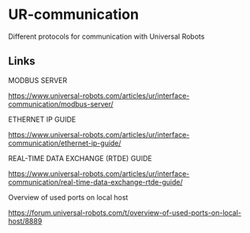 # UR-communication
Different protocols for communication with Universal Robots 


## Links
MODBUS SERVER

https://www.universal-robots.com/articles/ur/interface-communication/modbus-server/

ETHERNET IP GUIDE

https://www.universal-robots.com/articles/ur/interface-communication/ethernet-ip-guide/

REAL-TIME DATA EXCHANGE (RTDE) GUIDE

https://www.universal-robots.com/articles/ur/interface-communication/real-time-data-exchange-rtde-guide/

Overview of used ports on local host

https://forum.universal-robots.com/t/overview-of-used-ports-on-local-host/8889
